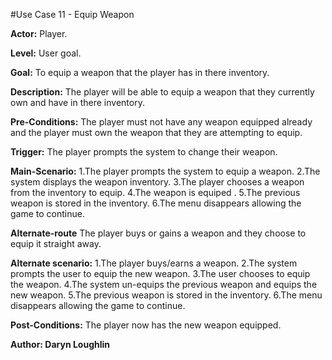  #Use Case 11 - Equip Weapon
 
 **Actor:** Player.
 
 **Level:** User goal.
 
 **Goal:** To equip a weapon that the player has in there inventory.

 **Description:** The player will be able to equip a weapon that they currently own and have in there inventory.
 
 **Pre-Conditions:** The player must not have any weapon equipped already and the player must own the weapon that they are attempting to equip.
 
 **Trigger:** The player prompts the system to change their weapon.
 
 **Main-Scenario:**      1.The player prompts the system to equip a weapon.
                         2.The system displays the weapon inventory.
                         3.The player chooses a weapon from the inventory to equip.
                         4.The weapon is equiped .
                         5.The previous weapon is stored in the inventory.
                         6.The menu disappears allowing the game to continue.
 
 **Alternate-route** The player buys or gains a weapon and they choose to equip it straight away.
 
 **Alternate scenario:** 1.The player buys/earns a weapon.
                         2.The system prompts the user to equip the new weapon.
                         3.The user chooses to equip the weapon.
                         4.The system un-equips the previous weapon and equips the new weapon.
                         5.The previous weapon is stored in the inventory.
                         6.The menu disappears allowing the game to continue.
                               
 **Post-Conditions:** The player now has the new weapon equipped.
  
 **Author: Daryn Loughlin**